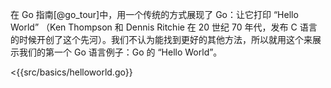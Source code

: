 在 Go 指南[@go_tour]中，用一个传统的方式展现了 Go：让它打印 “Hello World” （Ken Thompson 和 Dennis Ritchie 在 20 世纪 70 年代，发布 C 语言的时候开创了这个先河）。我们不认为能找到更好的其他方法，所以就用这个来展示我们的第一个 Go 语言例子：Go 的 “Hello World”。

<{{src/basics/helloworld.go}}
